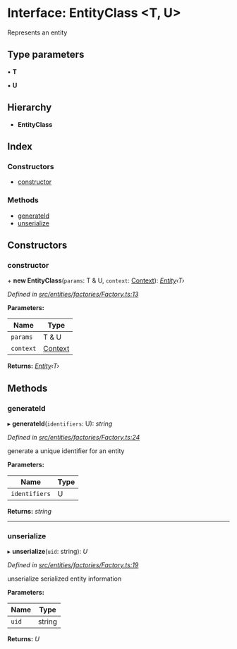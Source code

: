 # Interface: EntityClass <**T, U**>

Represents an entity

## Type parameters

▪ **T**

▪ **U**

## Hierarchy

* **EntityClass**

## Index

### Constructors

* [constructor](entities.factories.entityclass.md#constructor)

### Methods

* [generateId](entities.factories.entityclass.md#generateid)
* [unserialize](entities.factories.entityclass.md#unserialize)

## Constructors

###  constructor

\+ **new EntityClass**(`params`: T & U, `context`: [Context](../classes/_context_.context.md)): *[Entity](../classes/entities.entity.md)‹T›*

*Defined in [src/entities/factories/Factory.ts:13](https://github.com/PolymathNetwork/polymath-sdk/blob/454d285/src/entities/factories/Factory.ts#L13)*

**Parameters:**

Name | Type |
------ | ------ |
`params` | T & U |
`context` | [Context](../classes/_context_.context.md) |

**Returns:** *[Entity](../classes/entities.entity.md)‹T›*

## Methods

###  generateId

▸ **generateId**(`identifiers`: U): *string*

*Defined in [src/entities/factories/Factory.ts:24](https://github.com/PolymathNetwork/polymath-sdk/blob/454d285/src/entities/factories/Factory.ts#L24)*

generate a unique identifier for an entity

**Parameters:**

Name | Type |
------ | ------ |
`identifiers` | U |

**Returns:** *string*

___

###  unserialize

▸ **unserialize**(`uid`: string): *U*

*Defined in [src/entities/factories/Factory.ts:19](https://github.com/PolymathNetwork/polymath-sdk/blob/454d285/src/entities/factories/Factory.ts#L19)*

unserialize serialized entity information

**Parameters:**

Name | Type |
------ | ------ |
`uid` | string |

**Returns:** *U*
